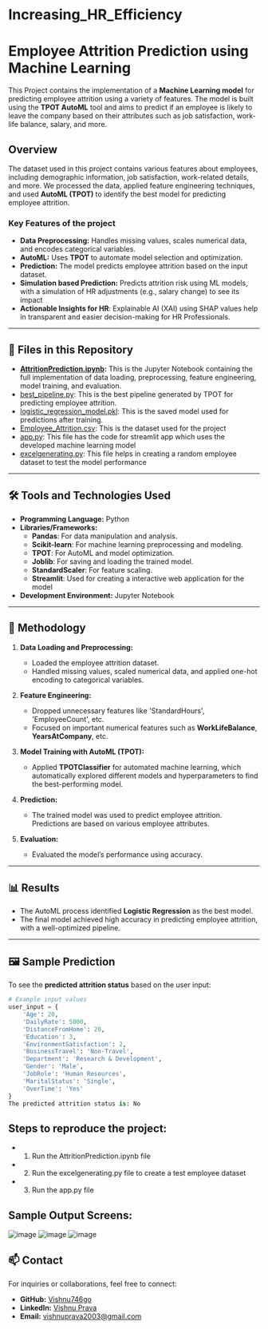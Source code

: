 # Increasing_HR_Efficiency

# Employee Attrition Prediction using Machine Learning

This Project contains the implementation of a **Machine Learning model** for predicting employee attrition using a variety of features. The model is built using the **TPOT AutoML** tool and aims to predict if an employee is likely to leave the company based on their attributes such as job satisfaction, work-life balance, salary, and more.

## Overview

The dataset used in this project contains various features about employees, including demographic information, job satisfaction, work-related details, and more. We processed the data, applied feature engineering techniques, and used **AutoML (TPOT)** to identify the best model for predicting employee attrition.

### **Key Features of the project**
- **Data Preprocessing:** Handles missing values, scales numerical data, and encodes categorical variables.
- **AutoML:** Uses **TPOT** to automate model selection and optimization.
- **Prediction:** The model predicts employee attrition based on the input dataset.
- **Simulation based Prediction:** Predicts attrition risk using ML models, with a simulation of HR adjustments (e.g., salary change) to see its impact
- **Actionable Insights for HR**: Explainable AI (XAI) using SHAP values help in transparent and easier decision-making for HR Professionals.


---

## 📂 Files in this Repository

- **[AttritionPrediction.ipynb](./AttritionPrediction.ipynb):** This is the Jupyter Notebook containing the full implementation of data loading, preprocessing, feature engineering, model training, and evaluation.
- [best_pipeline.py](./best_pipeline.py): This is the best pipeline generated by TPOT for predicting employee attrition.
- [logistic_regression_model.pkl](./logistic_regression_model.pkl): This is the saved model used for predictions after training.
- [Employee_Attrition.csv](https://www.kaggle.com/datasets/pavansubhasht/ibm-hr-analytics-attrition-dataset):  This is the dataset used for the project
- [app.py](./app.py):  This file has the code for streamlit app which uses the developed machine learning model
- [excelgenerating.py](./excelgenerating.py):  This file helps in creating a random employee dataset to test the model performance
  
---

## 🛠️ Tools and Technologies Used

- **Programming Language:** Python
- **Libraries/Frameworks:**
  - **Pandas**: For data manipulation and analysis.
  - **Scikit-learn**: For machine learning preprocessing and modeling.
  - **TPOT**: For AutoML and model optimization.
  - **Joblib**: For saving and loading the trained model.
  - **StandardScaler**: For feature scaling.
  - **Streamlit**: Used for creating a interactive web application for the model
- **Development Environment:** Jupyter Notebook

---

## 🚀 Methodology

1. **Data Loading and Preprocessing:**
   - Loaded the employee attrition dataset.
   - Handled missing values, scaled numerical data, and applied one-hot encoding to categorical variables.
   
2. **Feature Engineering:**
   - Dropped unnecessary features like 'StandardHours', 'EmployeeCount', etc.
   - Focused on important numerical features such as **WorkLifeBalance**, **YearsAtCompany**, etc.
   
3. **Model Training with AutoML (TPOT):**
   - Applied **TPOTClassifier** for automated machine learning, which automatically explored different models and hyperparameters to find the best-performing model.
   
4. **Prediction:**
   - The trained model was used to predict employee attrition. Predictions are based on various employee attributes.
   
5. **Evaluation:**
   - Evaluated the model’s performance using accuracy.

---

## 📊 Results

- The AutoML process identified **Logistic Regression** as the best model.
- The final model achieved high accuracy in predicting employee attrition, with a well-optimized pipeline.


---

## 🖼️ Sample Prediction

To see the **predicted attrition status** based on the user input:

```python
# Example input values
user_input = {
    'Age': 20,
    'DailyRate': 5000,
    'DistanceFromHome': 20,
    'Education': 3,
    'EnvironmentSatisfaction': 2,
    'BusinessTravel': 'Non-Travel',
    'Department': 'Research & Development',
    'Gender': 'Male',
    'JobRole': 'Human Resources',
    'MaritalStatus': 'Single',
    'OverTime': 'Yes'
}
The predicted attrition status is: No
```
## Steps to reproduce the project:
- 1. Run the AttritionPrediction.ipynb file
- 2. Run the excelgenerating.py file to create a test employee dataset
- 3. Run the app.py file
 
 
## Sample Output Screens:
![image](https://github.com/user-attachments/assets/680d028f-4599-4c48-be62-0657ab70abc0)
![image](https://github.com/user-attachments/assets/f3ddef2e-f7d2-462e-b0e4-2ae2efead3c8)
![image](https://github.com/user-attachments/assets/1046686a-e1d8-4498-af12-a20852670bba)


## 📫 Contact
For inquiries or collaborations, feel free to connect:
- **GitHub:** [Vishnu746go](https://github.com/Vishnu746go)
- **LinkedIn:** [Vishnu Prava](https://www.linkedin.com/in/vishnu-prava/)
- **Email:** vishnuprava2003@gmail.com


